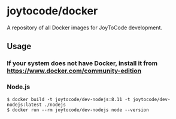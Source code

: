 # joytocode/docker

A repository of all Docker images for JoyToCode development.

## Usage

### If your system does not have Docker, install it from https://www.docker.com/community-edition

### Node.js

```
$ docker build -t joytocode/dev-nodejs:8.11 -t joytocode/dev-nodejs:latest ./nodejs
$ docker run --rm joytocode/dev-nodejs node --version
```

